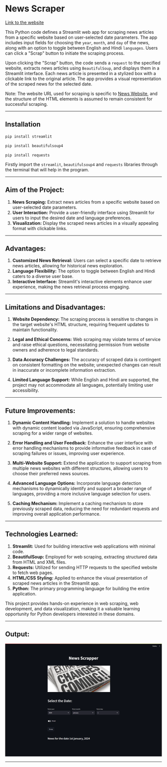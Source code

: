 # News Scraper

[Link to the website](https://news-scraper.streamlit.app)

This Python code defines a Streamlit web app for scraping news articles from a specific website based on user-selected date parameters. The app includes input fields for choosing the ``year``, ``month``, and ``day`` of the news, along with an option to toggle between English and Hindi ``languages``. Users can click a "Scrap" button to initiate the scraping process.

Upon clicking the "Scrap" button, the code sends a ``request`` to the specified website, extracts news articles using ``BeautifulSoup``, and displays them in a Streamlit interface. Each news article is presented in a stylized box with a clickable link to the original article. The app provides a visual representation of the scraped news for the selected date.

Note: The website URL used for scraping is specific to [News Website](https://sarkaripariksha.com/gk-and-current-affairs/), and the structure of the HTML elements is assumed to remain consistent for successful scraping.

-----

## Installation

```
pip install streamlit
```
```
pip install beautifulsoup4
```
```
pip install requests
```
Firstly import the `streamlit`, `beautifulsoup4` and `requests` libraries through the terminal that will help in the program.

-----

## Aim of the Project:

1. **News Scraping:** Extract news articles from a specific website based on user-selected date parameters.
2. **User Interaction:** Provide a user-friendly interface using Streamlit for users to input the desired date and language preferences.
3. **Visualization:** Display the scraped news articles in a visually appealing format with clickable links.

-----

## Advantages:

1. **Customized News Retrieval:** Users can select a specific date to retrieve news articles, allowing for historical news exploration.
2. **Language Flexibility:** The option to toggle between English and Hindi caters to a diverse user base.
3. **Interactive Interface:** Streamlit's interactive elements enhance user experience, making the news retrieval process engaging.

-----

## Limitations and Disadvantages:

1. **Website Dependency:** The scraping process is sensitive to changes in the target website's HTML structure, requiring frequent updates to maintain functionality.

2. **Legal and Ethical Concerns:** Web scraping may violate terms of service and raise ethical questions, necessitating permission from website owners and adherence to legal standards.

3. **Data Accuracy Challenges:** The accuracy of scraped data is contingent on consistent formatting on the website; unexpected changes can result in inaccurate or incomplete information extraction.

4. **Limited Language Support:** While English and Hindi are supported, the project may not accommodate all languages, potentially limiting user accessibility.

-----

## Future Improvements:

1. **Dynamic Content Handling:** Implement a solution to handle websites with dynamic content loaded via JavaScript, ensuring comprehensive scraping for a wider range of websites.

2. **Error Handling and User Feedback:** Enhance the user interface with error handling mechanisms to provide informative feedback in case of scraping failures or issues, improving user experience.

3. **Multi-Website Support:** Extend the application to support scraping from multiple news websites with different structures, allowing users to choose their preferred news sources.

4. **Advanced Language Options:** Incorporate language detection mechanisms to dynamically identify and support a broader range of languages, providing a more inclusive language selection for users.

5. **Caching Mechanism:** Implement a caching mechanism to store previously scraped data, reducing the need for redundant requests and improving overall application performance.

-----

## Technologies Learned:
1. **Streamlit:** Used for building interactive web applications with minimal code.
2. **BeautifulSoup:** Employed for web scraping, extracting structured data from HTML and XML files.
3. **Requests:** Utilized for sending HTTP requests to the specified website to fetch web pages.
4. **HTML/CSS Styling:** Applied to enhance the visual presentation of scraped news articles in the Streamlit app.
5. **Python:** The primary programming language for building the entire application.

This project provides hands-on experience in web scraping, web development, and data visualization, making it a valuable learning opportunity for Python developers interested in these domains.

-----

## Output:

![Website Image](image.png)

-----